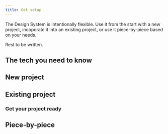 ```yaml
---
title: Get setup
---
```


The Design System is intentionally flexible. Use it from the start with a new project, incoporate it into an existing project, or use it piece-by-piece based on your needs. 

Rest to be written.

## The tech you need to know

## New project

## Existing project

### Get your project ready

## Piece-by-piece
